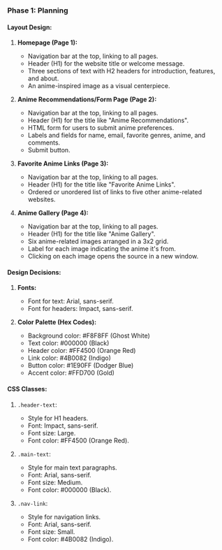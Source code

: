 ### Phase 1: Planning

#### Layout Design:
1. **Homepage (Page 1):**
   - Navigation bar at the top, linking to all pages.
   - Header (H1) for the website title or welcome message.
   - Three sections of text with H2 headers for introduction, features, and about.
   - An anime-inspired image as a visual centerpiece.
   
2. **Anime Recommendations/Form Page (Page 2):**
   - Navigation bar at the top, linking to all pages.
   - Header (H1) for the title like "Anime Recommendations".
   - HTML form for users to submit anime preferences.
   - Labels and fields for name, email, favorite genres, anime, and comments.
   - Submit button.

3. **Favorite Anime Links (Page 3):**
   - Navigation bar at the top, linking to all pages.
   - Header (H1) for the title like "Favorite Anime Links".
   - Ordered or unordered list of links to five other anime-related websites.
   
4. **Anime Gallery (Page 4):**
   - Navigation bar at the top, linking to all pages.
   - Header (H1) for the title like "Anime Gallery".
   - Six anime-related images arranged in a 3x2 grid.
   - Label for each image indicating the anime it's from.
   - Clicking on each image opens the source in a new window.

#### Design Decisions:
1. **Fonts:**
   - Font for text: Arial, sans-serif.
   - Font for headers: Impact, sans-serif.
   
2. **Color Palette (Hex Codes):**
   - Background color: #F8F8FF (Ghost White)
   - Text color: #000000 (Black)
   - Header color: #FF4500 (Orange Red)
   - Link color: #4B0082 (Indigo)
   - Button color: #1E90FF (Dodger Blue)
   - Accent color: #FFD700 (Gold)

#### CSS Classes:
1. `.header-text`:
   - Style for H1 headers.
   - Font: Impact, sans-serif.
   - Font size: Large.
   - Font color: #FF4500 (Orange Red).
   
2. `.main-text`:
   - Style for main text paragraphs.
   - Font: Arial, sans-serif.
   - Font size: Medium.
   - Font color: #000000 (Black).
   
3. `.nav-link`:
   - Style for navigation links.
   - Font: Arial, sans-serif.
   - Font size: Small.
   - Font color: #4B0082 (Indigo).
